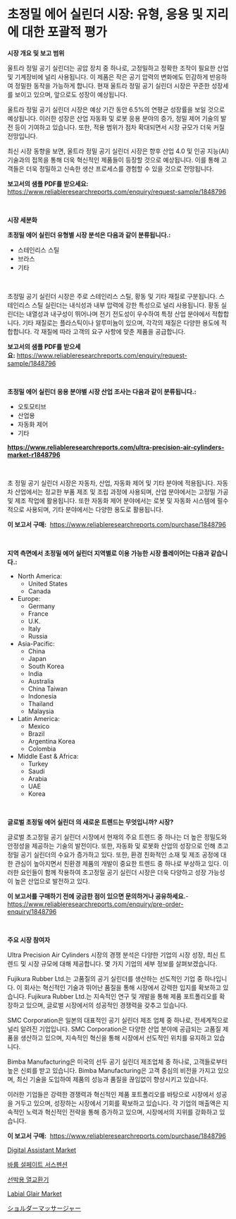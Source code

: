 <p><h1>초정밀 에어 실린더 시장: 유형, 응용 및 지리에 대한 포괄적 평가</h1></p><p><strong>시장 개요 및 보고 범위</strong></p>
<p><p>울트라 정밀 공기 실린더는 공압 장치 중 하나로, 고정밀하고 정확한 조작이 필요한 산업 및 기계장비에 널리 사용됩니다. 이 제품은 작은 공기 압력의 변화에도 민감하게 반응하여 정밀한 동작을 가능하게 합니다. 현재 울트라 정밀 공기 실린더 시장은 꾸준한 성장세를 보이고 있으며, 앞으로도 성장이 예상됩니다. </p><p>울트라 정밀 공기 실린더 시장은 예상 기간 동안 6.5%의 연평균 성장률을 보일 것으로 예상됩니다. 이러한 성장은 산업 자동화 및 로봇 응용 분야의 증가, 정밀 제어 기술의 발전 등이 기여하고 있습니다. 또한, 적용 범위가 점차 확대되면서 시장 규모가 더욱 커질 전망입니다.</p><p>최신 시장 동향을 보면, 울트라 정밀 공기 실린더 시장은 향후 산업 4.0 및 인공 지능(AI) 기술과의 접목을 통해 더욱 혁신적인 제품들이 등장할 것으로 예상됩니다. 이를 통해 고객들은 더욱 정밀하고 신속한 생산 프로세스를 경험할 수 있을 것으로 전망됩니다.</p></p>
<p><strong>보고서의 샘플 PDF를 받으세요:</strong> <a href="https://www.reliableresearchreports.com/enquiry/request-sample/1848796">https://www.reliableresearchreports.com/enquiry/request-sample/1848796</a></p>
<p>&nbsp;</p>
<p><strong>시장 세분화</strong></p>
<p><strong>초정밀 에어 실린더 유형별 시장 분석은 다음과 같이 분류됩니다.:</strong></p>
<p><ul><li>스테인리스 스틸</li><li>브라스</li><li>기타</li></ul></p>
<p>&nbsp;</p>
<p><p>초정밀 공기 실린더 시장은 주로 스테인리스 스틸, 황동 및 기타 재질로 구분됩니다. 스테인리스 스틸 실린더는 내식성과 내부 압력에 강한 특성으로 널리 사용됩니다. 황동 실린더는 내열성과 내구성이 뛰어나며 전기 전도성이 우수하여 특정 산업 분야에서 적합합니다. 기타 재질로는 플라스틱이나 알루미늄이 있으며, 각각의 재질은 다양한 용도에 적합합니다. 각 재질에 따라 고객의 요구 사항에 맞춘 제품을 공급합니다.</p></p>
<p><strong>보고서의 샘플 PDF를 받으세요:</strong>&nbsp;<a href="https://www.reliableresearchreports.com/enquiry/request-sample/1848796">https://www.reliableresearchreports.com/enquiry/request-sample/1848796</a></p>
<p>&nbsp;</p>
<p><strong> 초정밀 에어 실린더 응용 분야별 시장 산업 조사는 다음과 같이 분류됩니다.:</strong></p>
<p><ul><li>오토모티브</li><li>산업용</li><li>자동화 제어</li><li>기타</li></ul></p>
<p><strong><a href="https://www.reliableresearchreports.com/ultra-precision-air-cylinders-market-r1848796">https://www.reliableresearchreports.com/ultra-precision-air-cylinders-market-r1848796</a></strong></p>
<p>&nbsp;</p>
<p><p>초 정밀 공기 실린더 시장은 자동차, 산업, 자동화 제어 및 기타 분야에 적용됩니다. 자동차 산업에서는 정교한 부품 제조 및 조립 과정에 사용되며, 산업 분야에서는 고정밀 가공 및 제조 작업에 활용됩니다. 또한 자동화 제어 분야에서는 로봇 및 자동화 시스템에 필수적으로 사용되며, 기타 분야에서는 다양한 용도로 활용됩니다.</p></p>
<p><strong>이 보고서 구매:</strong>&nbsp; <a href="https://www.reliableresearchreports.com/purchase/1848796">https://www.reliableresearchreports.com/purchase/1848796</a></p>
<p>&nbsp;</p>
<p><strong>지역 측면에서 초정밀 에어 실린더 지역별로 이용 가능한 시장 플레이어는 다음과 같습니다.:</strong></p>
<p><ul>
    <li>
        North America:
        <ul>
            <li>United States</li>
            <li>Canada</li>
        </ul>
    </li>
    <li>
        Europe:
        <ul>
            <li>Germany</li>
            <li>France</li>
            <li>U.K.</li>
            <li>Italy</li>
            <li>Russia</li>
        </ul>
    </li>
    <li>
        Asia-Pacific:
        <ul>
            <li>China</li>
            <li>Japan</li>
            <li>South Korea</li>
            <li>India</li>
            <li>Australia</li>
            <li>China Taiwan</li>
            <li>Indonesia</li>
            <li>Thailand</li>
            <li>Malaysia</li>
        </ul>
    </li>
    <li>
        Latin America:
        <ul>
            <li>Mexico</li>
            <li>Brazil</li>
            <li>Argentina Korea</li>
            <li>Colombia</li>
        </ul>
    </li>
    <li>
        Middle East & Africa:
        <ul>
            <li>Turkey</li>
            <li>Saudi</li>
            <li>Arabia</li>
            <li>UAE</li>
            <li>Korea</li>
        </ul>
    </li>
    </ul></p>
<p>&nbsp;</p>
<p><strong>글로벌 초정밀 에어 실린더 의 새로운 트렌드는 무엇입니까? 시장?</strong></p>
<p><p>글로벌 초고정밀 공기 실린더 시장에서 현재의 주요 트렌드 중 하나는 더 높은 정밀도와 안정성을 제공하는 기술의 발전이다. 또한, 자동화 및 로봇화 산업의 성장으로 인해 초고정밀 공기 실린더의 수요가 증가하고 있다. 또한, 환경 친화적인 소재 및 제조 공정에 대한 관심이 높아지면서 친환경 제품의 개발이 중요한 트렌드 중 하나로 부상하고 있다. 이러한 요인들이 함께 작용하여 초고정밀 공기 실린더 시장은 더욱 다양하고 성장 가능성이 높은 산업으로 발전하고 있다.</p></p>
<p><strong>이 보고서를 구매하기 전에 궁금한 점이 있으면 문의하거나 공유하세요.</strong>- <a href="https://www.reliableresearchreports.com/enquiry/pre-order-enquiry/1848796">https://www.reliableresearchreports.com/enquiry/pre-order-enquiry/1848796</a></p>
<p>&nbsp;</p>
<p><strong>주요 시장 참여자</strong></p>
<p><p>Ultra Precision Air Cylinders 시장의 경쟁 분석은 다양한 기업의 시장 성장, 최신 트렌드 및 시장 규모에 대해 제공합니다. 몇 가지 기업의 세부 정보를 살펴보겠습니다.</p><p>Fujikura Rubber Ltd.는 고품질의 공기 실린더를 생산하는 선도적인 기업 중 하나입니다. 이 회사는 혁신적인 기술과 뛰어난 품질을 통해 시장에서 강력한 입지를 확보하고 있습니다. Fujikura Rubber Ltd.는 지속적인 연구 및 개발을 통해 제품 포트폴리오를 확장하고 있으며, 글로벌 시장에서의 성공적인 경쟁력을 갖추고 있습니다.</p><p>SMC Corporation은 일본의 대표적인 공기 실린더 제조 업체 중 하나로, 전세계적으로 널리 알려진 기업입니다. SMC Corporation은 다양한 산업 분야에 공급되는 고품질 제품을 생산하고 있으며, 지속적인 혁신을 통해 시장에서 선도적인 위치를 유지하고 있습니다.</p><p>Bimba Manufacturing은 미국의 선두 공기 실린더 제조업체 중 하나로, 고객들로부터 높은 신뢰를 받고 있습니다. Bimba Manufacturing은 고객 중심의 비전을 가지고 있으며, 최신 기술을 도입하여 제품의 성능과 품질을 끊임없이 향상시키고 있습니다.</p><p>이러한 기업들은 강력한 경쟁력과 혁신적인 제품 포트폴리오를 바탕으로 시장에서 성공을 거두고 있으며, 성장하는 시장에서 기회를 확보하고 있습니다. 각 기업의 매출액은 지속적인 노력과 혁신적인 전략을 통해 증가하고 있으며, 시장에서의 지위를 강화하고 있습니다.</p></p>
<p><strong>이 보고서 구매:</strong>&nbsp;&nbsp;<a href="https://www.reliableresearchreports.com/purchase/1848796">https://www.reliableresearchreports.com/purchase/1848796</a></p>
<p><p><a href="https://www.linkedin.com/pulse/digital-assistant-market-trends-forecast-competitive-98s6c?trackingId=eh1lJ1QtqRlVg3NLh%2B8ooA%3D%3D">Digital Assistant Market</a></p><p><a href="https://github.com/rcabello548/Market-Research-Report-List-1/blob/main/456302066927.md">바륨 설페이트 서스펜션</a></p><p><a href="https://medium.com/@sherlock567567/%EC%84%A0%EB%B0%95-%EC%97%B4%EA%B5%90%ED%99%98%EA%B8%B0-%EC%8B%9C%EC%9E%A5-%EA%B7%9C%EB%AA%A8%EB%8A%94-%EA%B8%80%EB%A1%9C%EB%B2%8C-%EC%82%B0%EC%97%85%EC%97%90%EC%84%9C-%EC%B5%9C%EA%B3%A0%EC%9D%98-%EB%A7%88%EC%BC%80%ED%8C%85-%EC%B1%84%EB%84%90%EC%9D%84-%EB%82%98%ED%83%80%EB%83%85%EB%8B%88%EB%8B%A4-f31e6f669c69">선박용 열교환기</a></p><p><a href="https://issuu.com/reportprime-2/docs/labial-glair-market-size-2030.pptx">Labial Glair Market</a></p><p><a href="https://github.com/roulaayoub-saad/Market-Research-Report-List-1/blob/main/284450069108.md">ショルダーマッサージャー</a></p></p>